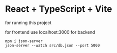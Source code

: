 # React + TypeScript + Vite

for running this project

for frontend use localhost:3000
for backend

```
npm i json-server
json-server --watch src/db.json --port 5000

```
